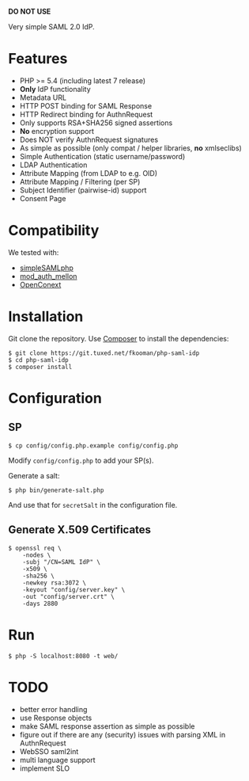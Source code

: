 **DO NOT USE**

Very simple SAML 2.0 IdP.

# Features

- PHP >= 5.4 (including latest 7 release)
- **Only** IdP functionality
- Metadata URL
- HTTP POST binding for SAML Response
- HTTP Redirect binding for AuthnRequest
- Only supports RSA+SHA256 signed assertions
- **No** encryption support
- Does NOT verify AuthnRequest signatures
- As simple as possible (only compat / helper libraries, **no** xmlseclibs)
- Simple Authentication (static username/password)
- LDAP Authentication
- Attribute Mapping (from LDAP to e.g. OID)
- Attribute Mapping / Filtering (per SP)
- Subject Identifier (pairwise-id) support
- Consent Page

# Compatibility

We tested with:

- [simpleSAMLphp](https://simplesamlphp.org/)
- [mod_auth_mellon](https://github.com/UNINETT/mod_auth_mellon/)
- [OpenConext](https://openconext.org/)

# Installation

Git clone the repository. Use [Composer](https://getcomposer.org/) to install
the dependencies:

    $ git clone https://git.tuxed.net/fkooman/php-saml-idp
    $ cd php-saml-idp
    $ composer install

# Configuration

## SP 

    $ cp config/config.php.example config/config.php

Modify `config/config.php` to add your SP(s).

Generate a salt:
    
    $ php bin/generate-salt.php

And use that for `secretSalt` in the configuration file.

## Generate X.509 Certificates

    $ openssl req \
        -nodes \
        -subj "/CN=SAML IdP" \
        -x509 \
        -sha256 \
        -newkey rsa:3072 \
        -keyout "config/server.key" \
        -out "config/server.crt" \
        -days 2880

# Run

    $ php -S localhost:8080 -t web/

# TODO

- better error handling
- use Response objects
- make SAML response assertion as simple as possible
- figure out if there are any (security) issues with parsing XML in 
  AuthnRequest
- WebSSO saml2int
- multi language support
- implement SLO
